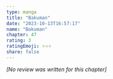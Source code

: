 ```yaml
---
type: manga
title: "Bakuman"
date: "2023-10-13T16:57:17"
name: "Bakuman"
chapter: 47
rating: 3
ratingEmoji: ⭐️⭐️⭐️
share: false
---
```


_[No review was written for this chapter]_
